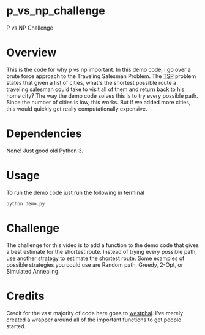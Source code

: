# p_vs_np_challenge
P vs NP Challenge 



Overview
============
This is the code for why p vs np important. In this demo code, I go over a brute force approach to the Traveling Salesman Problem. The [TSP](https://developers.google.com/optimization/routing/tsp) problem states that given a list of cities, what's the shortest possible route a traveling salesman could take to visit all of them and return back to his home city? The way the demo code solves this is to try every possible path. Since the number of cities is low, this works. But if we added more cities, this would quickly get really computationally expensive.

Dependencies
============

None! Just good old Python 3.

Usage
===========

To run the demo code just run the following in terminal

``python demo.py``


Challenge
===========

The challenge for this video is to add a function to the demo code that gives a best estimate for the shortest route. Instead of trying every possible path, use another strategy to estimate the shortest route. Some examples of possible strategies you could use are Random path, Greedy, 2-Opt, or Simulated Annealing. 

Credits
===========
Credit for the vast majority of code here goes to [westphal](https://github.com/westphal). I've merely created a wrapper around all of the important functions to get people started. 

